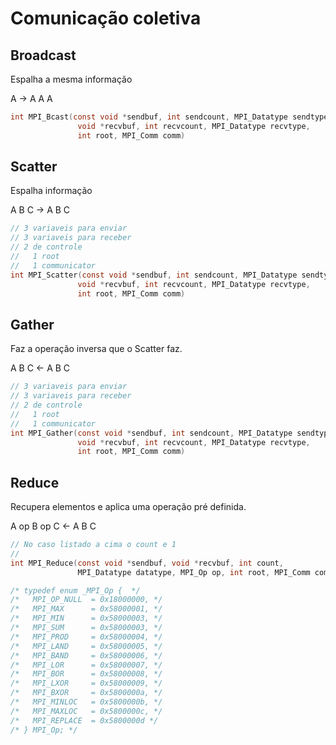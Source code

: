 # Comunicação coletiva

## Broadcast

Espalha a mesma informação

A ->    A
        A
        A

```c
int MPI_Bcast(const void *sendbuf, int sendcount, MPI_Datatype sendtype,
               void *recvbuf, int recvcount, MPI_Datatype recvtype,
               int root, MPI_Comm comm)
```

## Scatter

Espalha informação

A B C ->   A
           B
           C

```c
// 3 variaveis para enviar
// 3 variaveis para receber
// 2 de controle
//   1 root
//   1 communicator
int MPI_Scatter(const void *sendbuf, int sendcount, MPI_Datatype sendtype,
               void *recvbuf, int recvcount, MPI_Datatype recvtype,
               int root, MPI_Comm comm)
```

## Gather

Faz a operação inversa que o Scatter faz.


A B C <-   A
           B
           C
```c
// 3 variaveis para enviar
// 3 variaveis para receber
// 2 de controle
//   1 root
//   1 communicator
int MPI_Gather(const void *sendbuf, int sendcount, MPI_Datatype sendtype,
               void *recvbuf, int recvcount, MPI_Datatype recvtype,
               int root, MPI_Comm comm)
```

## Reduce

Recupera elementos e aplica uma operação pré definida.

A op B op C  <-  A
                 B
                 C

```c
// No caso listado a cima o count e 1
// 
int MPI_Reduce(const void *sendbuf, void *recvbuf, int count,
               MPI_Datatype datatype, MPI_Op op, int root, MPI_Comm comm)

/* typedef enum _MPI_Op {  */
/*   MPI_OP_NULL  = 0x18000000, */
/*   MPI_MAX      = 0x58000001, */
/*   MPI_MIN      = 0x58000003, */
/*   MPI_SUM      = 0x58000003, */
/*   MPI_PROD     = 0x58000004, */
/*   MPI_LAND     = 0x58000005, */
/*   MPI_BAND     = 0x58000006, */
/*   MPI_LOR      = 0x58000007, */
/*   MPI_BOR      = 0x58000008, */
/*   MPI_LXOR     = 0x58000009, */
/*   MPI_BXOR     = 0x5800000a, */
/*   MPI_MINLOC   = 0x5800000b, */
/*   MPI_MAXLOC   = 0x5800000c, */
/*   MPI_REPLACE  = 0x5800000d */
/* } MPI_Op; */
```
